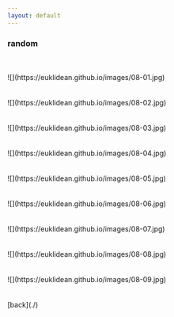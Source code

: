 ```yaml
---
layout: default
---
```


### random
<BR>
<BR>
![](https://euklidean.github.io/images/08-01.jpg)
<BR>
<BR>
<BR>
![](https://euklidean.github.io/images/08-02.jpg)
<BR>
<BR>
<BR>
![](https://euklidean.github.io/images/08-03.jpg)
<BR>
<BR>
<BR>
![](https://euklidean.github.io/images/08-04.jpg)
<BR>
<BR>
<BR>
![](https://euklidean.github.io/images/08-05.jpg)
<BR>
<BR>
<BR>
![](https://euklidean.github.io/images/08-06.jpg)
<BR>
<BR>
<BR>
![](https://euklidean.github.io/images/08-07.jpg)
<BR>
<BR>
<BR>
![](https://euklidean.github.io/images/08-08.jpg)
<BR>
<BR>
<BR>
![](https://euklidean.github.io/images/08-09.jpg)
<BR>
<BR>
<BR>
[back](./)
